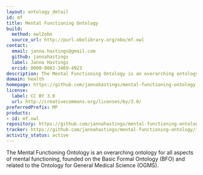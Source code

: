 ```yaml
---
layout: ontology_detail
id: mf
title: Mental Functioning Ontology
build:
  method: owl2obo
  source_url: http://purl.obolibrary.org/obo/mf.owl
contact:
  email: janna.hastings@gmail.com
  github: jannahastings
  label: Janna Hastings
  orcid: 0000-0002-3469-4923
description: The Mental Functioning Ontology is an overarching ontology for all aspects of mental functioning.
domain: health
homepage: https://github.com/jannahastings/mental-functioning-ontology
license:
  label: CC BY 3.0
  url: http://creativecommons.org/licenses/by/3.0/
preferredPrefix: MF
products:
- id: mf.owl
repository: https://github.com/jannahastings/mental-functioning-ontology
tracker: https://github.com/jannahastings/mental-functioning-ontology/issues
activity_status: active
---
```


The Mental Functioning Ontology is an overarching ontology for all aspects of mental functioning, founded on the Basic Formal Ontology (BFO) and related to the Ontology for General Medical Science (OGMS).
